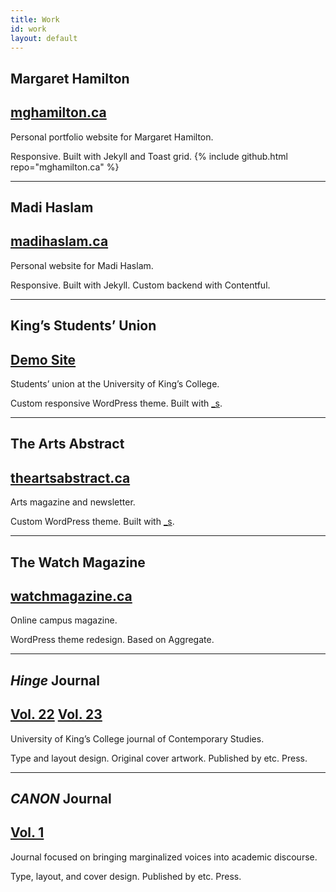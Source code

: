 ```yaml
---
title: Work
id: work
layout: default
---
```


## Margaret Hamilton
## [mghamilton.ca](https://mghamilton.ca)

Personal portfolio website for Margaret Hamilton.

Responsive. Built with Jekyll and Toast grid. {% include github.html repo="mghamilton.ca" %}

---

## Madi Haslam
## [madihaslam.ca](https://madihaslam.ca)

Personal website for Madi Haslam.

Responsive. Built with Jekyll. Custom backend with Contentful.

---

## King’s Students’ Union
## [Demo Site](http://ksu.bakerkretzmar.ca)

Students’ union at the University of King’s College.

Custom responsive WordPress theme. Built with [\_s](https://github.com/automattic/_s).

---

## The Arts Abstract
## [theartsabstract.ca](http://theartsabstract.ca)

Arts magazine and newsletter.

Custom WordPress theme. Built with [\_s](https://github.com/automattic/_s).

---

## The Watch Magazine
## [watchmagazine.ca](http://watchmagazine.ca)

Online campus magazine.

WordPress theme redesign. Based on Aggregate.

---

## *Hinge* Journal
## [Vol. 22](https://issuu.com/kingscsp/docs/hinge) [Vol. 23](https://issuu.com/kingscsp/docs/hinge2017)

University of King’s College journal of Contemporary Studies.

Type and layout design. Original cover artwork. Published by etc. Press.

---

## *CANON* Journal
## [Vol. 1](https://issuu.com/snarc/docs/canon)

Journal focused on bringing marginalized voices into academic discourse.

Type, layout, and cover design. Published by etc. Press.
